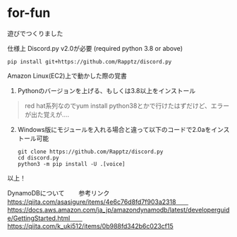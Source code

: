 # for-fun
遊びでつくりました

仕様上 Discord.py v2.0が必要 (required python 3.8 or above)

` pip install git+https://github.com/Rapptz/discord.py `

Amazon Linux(EC2)上で動かした際の覚書

1. Pythonのバージョンを上げる、もしくは3.8以上をインストール
>red hat系列なのでyum install python38とかで行けたはずだけど、エラーが出た覚えが....

2. Windows版にモジュールを入れる場合と違って以下のコードで2.0aをインストール可能

    `git clone https://github.com/Rapptz/discord.py`  
    `cd discord.py`  
    `python3 -m pip install -U .[voice]`

以上！

DynamoDBについて　　
    参考リンク　　
        https://qiita.com/asasigure/items/4e6c76d8fd7f903a2318　　
        https://docs.aws.amazon.com/ja_jp/amazondynamodb/latest/developerguide/GettingStarted.html　　
        https://qiita.com/k_uki512/items/0b988fd342b6c023cf15